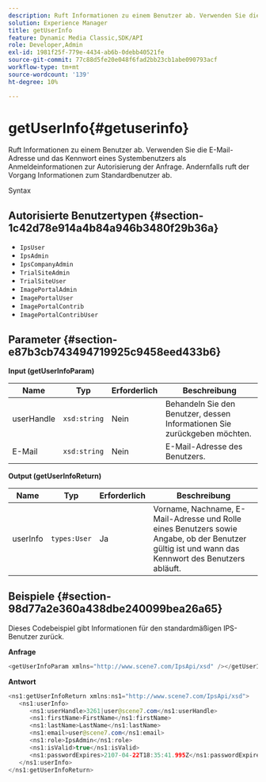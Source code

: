 ```yaml
---
description: Ruft Informationen zu einem Benutzer ab. Verwenden Sie die E-Mail-Adresse und das Kennwort eines Systembenutzers als Anmeldeinformationen zur Autorisierung der Anfrage. Andernfalls ruft der Vorgang Informationen zum Standardbenutzer ab.
solution: Experience Manager
title: getUserInfo
feature: Dynamic Media Classic,SDK/API
role: Developer,Admin
exl-id: 1981f25f-779e-4434-ab6b-0debb40521fe
source-git-commit: 77c88d5fe20e048f6fad2bb23cb1abe090793acf
workflow-type: tm+mt
source-wordcount: '139'
ht-degree: 10%

---
```


# getUserInfo{#getuserinfo}

Ruft Informationen zu einem Benutzer ab. Verwenden Sie die E-Mail-Adresse und das Kennwort eines Systembenutzers als Anmeldeinformationen zur Autorisierung der Anfrage. Andernfalls ruft der Vorgang Informationen zum Standardbenutzer ab.

Syntax

## Autorisierte Benutzertypen {#section-1c42d78e914a4b84a946b3480f29b36a}

* `IpsUser`
* `IpsAdmin`
* `IpsCompanyAdmin`
* `TrialSiteAdmin`
* `TrialSiteUser`
* `ImagePortalAdmin`
* `ImagePortalUser`
* `ImagePortalContrib`
* `ImagePortalContribUser`

## Parameter {#section-e87b3cb743494719925c9458eed433b6}

**Input (getUserInfoParam)**

| Name | Typ | Erforderlich | Beschreibung |
|---|---|---|---|
| userHandle | `xsd:string` | Nein | Behandeln Sie den Benutzer, dessen Informationen Sie zurückgeben möchten. |
| E-Mail | `xsd:string` | Nein | E-Mail-Adresse des Benutzers. |

**Output (getUserInfoReturn)**

| Name | Typ | Erforderlich | Beschreibung |
|---|---|---|---|
| userInfo | `types:User` | Ja | Vorname, Nachname, E-Mail-Adresse und Rolle eines Benutzers sowie Angabe, ob der Benutzer gültig ist und wann das Kennwort des Benutzers abläuft. |

## Beispiele {#section-98d77a2e360a438dbe240099bea26a65}

Dieses Codebeispiel gibt Informationen für den standardmäßigen IPS-Benutzer zurück.

**Anfrage**

```java
<getUserInfoParam xmlns="http://www.scene7.com/IpsApi/xsd" /></getUserInfoParam>
```

**Antwort**

```java
<ns1:getUserInfoReturn xmlns:ns1="http://www.scene7.com/IpsApi/xsd"> 
   <ns1:userInfo> 
      <ns1:userHandle>3261|user@scene7.com</ns1:userHandle> 
      <ns1:firstName>FirstName</ns1:firstName> 
      <ns1:lastName>LastName</ns1:lastName> 
      <ns1:email>user@scene7.com</ns1:email> 
      <ns1:role>IpsAdmin</ns1:role> 
      <ns1:isValid>true</ns1:isValid> 
      <ns1:passwordExpires>2107-04-22T18:35:41.995Z</ns1:passwordExpires> 
   </ns1:userInfo> 
</ns1:getUserInfoReturn>
```
